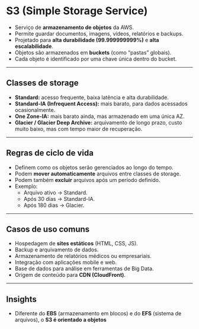 # S3 (Simple Storage Service)

- Serviço de **armazenamento de objetos** da AWS.
- Permite guardar documentos, imagens, vídeos, relatórios e backups.
- Projetado para **alta durabilidade (99.999999999%)** e **alta escalabilidade**.
- Objetos são armazenados em **buckets** (como “pastas” globais).
- Cada objeto é identificado por uma chave única dentro do bucket.

---

## Classes de storage
- **Standard:** acesso frequente, baixa latência e alta durabilidade.
- **Standard-IA (Infrequent Access):** mais barato, para dados acessados ocasionalmente.
- **One Zone-IA:** mais barato ainda, mas armazenado em uma única AZ.
- **Glacier / Glacier Deep Archive:** arquivamento de longo prazo, custo muito baixo, mas com tempo maior de recuperação.

---

## Regras de ciclo de vida
- Definem como os objetos serão gerenciados ao longo do tempo.
- Podem **mover automaticamente** arquivos entre classes de storage.
- Podem também **excluir** arquivos após um período definido.
- Exemplo:
  - Arquivo ativo → Standard.
  - Após 30 dias → Standard-IA.
  - Após 180 dias → Glacier.

---

## Casos de uso comuns
- Hospedagem de **sites estáticos** (HTML, CSS, JS).
- Backup e arquivamento de dados.
- Armazenamento de relatórios médicos ou empresariais.
- Integração com aplicações mobile e web.
- Base de dados para análise em ferramentas de Big Data.
- Origem de conteúdo para **CDN (CloudFront)**.

---

## Insights
- Diferente do **EBS** (armazenamento em blocos) e do **EFS** (sistema de arquivos), o **S3 é orientado a objetos**
